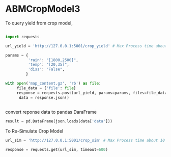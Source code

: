 # ABMCropModel3

To query yield from crop model,

```python

import requests

url_yield = 'http://127.0.0.1:5001/crop_yield' # Max Process time about 1 min (Mac M1 pro)

params = {
          'rain': "[1800,2500]",
          'temp': "[20,35]",
          'diss': "False",
         }

with open('map_content.gz', 'rb') as file:
     file_data = {'file': file}
     response = requests.post(url_yield, params=params, files=file_data)
      data = response.json()
             
```


convert reponse data to pandas DaraFrame

```python
result = pd.DataFrame(json.loads(data['data']))
```


To Re-Simulate Crop Model
```python
url_sim = 'http://127.0.0.1:5001/crop_sim' # Max Process time about 10 min (Mac M1 pro)

response = requests.get(url_sim, timeout=600)
```
